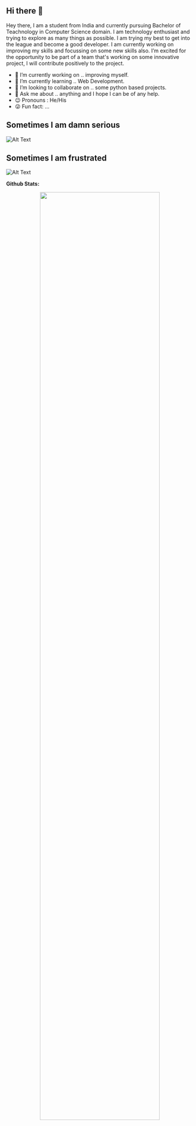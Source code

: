 ## Hi there 👋


Hey there, I am a student from India and currently pursuing Bachelor of Teachnology in Computer Science domain. I am technology enthusiast and trying to explore as many things as possible. I am trying my best to get into the league and become a good developer.
I am currently working on improving my skills and focussing on some new skills also. I’m excited for the opportunity to be part of a team that's working on some innovative project, I will contribute positively to the project.

- 🔭 I’m currently working on .. improving myself.
- 🌱 I’m currently learning .. Web Development.
- 👯 I’m looking to collaborate on .. some python based projects.
- 💬 Ask me about .. anything and I hope I can be of any help.
- 😉 Pronouns : He/His
- 😜 Fun fact: ...

## Sometimes I am damn serious

  ![Alt Text](https://media.giphy.com/media/13GIgrGdslD9oQ/giphy.gif)

## Sometimes I am frustrated

  ![Alt Text](https://media.giphy.com/media/Rkis28kMJd1aE/giphy.gif)


<!-- **Octocat:**
<img src="https://octodex.github.com/images/collabocats.jpg" title="I love contributing" width="160">
=======
<img src="https://octodex.github.com/images/hula_loop_octodex03.gif" title="I love contributing" width="160"> -->

**Github Stats:**
<p align="center">
  
  <img width="80%" src="https://github-readme-stats.vercel.app/api?username=deepu14d&show_icons=true&theme=dark&count_private=true" />
  </p>
  <!-- <p align = "center"><img width="30%" src="https://github-readme-stats.vercel.app/api/top-langs/?username=deepu14d&theme=dark" />  -->

<!-- </p> -->

<!-- ### Connect With Me
<a href="https://www.instagram.com/deepu14d/" target="_blank">
  <img align="left" alt="Ajay's Instagram" width="22px" src="https://cdn.jsdelivr.net/npm/simple-icons@v3/icons/instagram.svg" />
</a> -->

